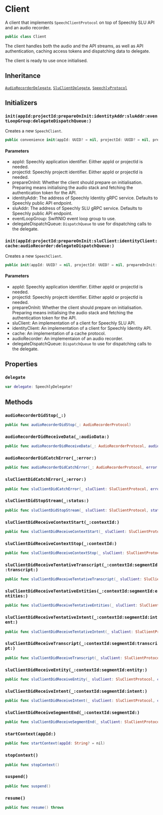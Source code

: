 # Client

A client that implements `SpeechClientProtocol` on top of Speechly SLU API and an audio recorder.

``` swift
public class Client
```

The client handles both the audio and the API streams, as well as API authentication,
caching access tokens and dispatching data to delegate.

The client is ready to use once initialised.

## Inheritance

[`AudioRecorderDelegate`](AudioRecorderDelegate), [`SluClientDelegate`](SluClientDelegate), [`SpeechlyProtocol`](SpeechlyProtocol.md)

## Initializers

### `init(appId:projectId:prepareOnInit:identityAddr:sluAddr:eventLoopGroup:delegateDispatchQueue:)`

Creates a new `SpeechClient`.

``` swift
public convenience init(appId: UUID? = nil, projectId: UUID? = nil, prepareOnInit: Bool = true, identityAddr: String = "grpc+tls://api.speechly.com", sluAddr: String = "grpc+tls://api.speechly.com", eventLoopGroup: EventLoopGroup = PlatformSupport.makeEventLoopGroup(loopCount: 1), delegateDispatchQueue: DispatchQueue = DispatchQueue(label: "com.speechly.Client.delegateQueue")) throws
```

#### Parameters

  - appId: Speechly application identifier. Eiither appId or projectId is needed.
  - projectId: Speechly projectt identifier. Eiither appId or projectId is needed.
  - prepareOnInit: Whether the client should prepare on initialisation. Preparing means initialising the audio stack and fetching the authentication token for the API.
  - identityAddr: The address of Speechly Identity gRPC service. Defaults to Speechly public API endpoint.
  - sluAddr: The address of Speechly SLU gRPC service. Defaults to Speechly public API endpoint.
  - eventLoopGroup: SwiftNIO event loop group to use.
  - delegateDispatchQueue: `DispatchQueue` to use for dispatching calls to the delegate.

### `init(appId:projectId:prepareOnInit:sluClient:identityClient:cache:audioRecorder:delegateDispatchQueue:)`

Creates a new `SpeechClient`.

``` swift
public init(appId: UUID? = nil, projectId: UUID? = nil, prepareOnInit: Bool, sluClient: SluClientProtocol, identityClient: IdentityClientProtocol, cache: CacheProtocol, audioRecorder: AudioRecorderProtocol, delegateDispatchQueue: DispatchQueue) throws
```

#### Parameters

  - appId: Speechly application identifier. Eiither appId or projectId is needed.
  - projectId: Speechly projectt identifier. Eiither appId or projectId is needed.
  - prepareOnInit: Whether the client should prepare on initialisation. Preparing means initialising the audio stack and fetching the authentication token for the API.
  - sluClient: An implementation of a client for Speechly SLU API.
  - identityClient: An implementation of a client for Speechly Identity API.
  - cache: An implementation of a cache protocol.
  - audioRecorder: An implementaion of an audio recorder.
  - delegateDispatchQueue: `DispatchQueue` to use for dispatching calls to the delegate.

## Properties

### `delegate`

``` swift
var delegate: SpeechlyDelegate?
```

## Methods

### `audioRecorderDidStop(_:)`

``` swift
public func audioRecorderDidStop(_: AudioRecorderProtocol)
```

### `audioRecorderDidReceiveData(_:audioData:)`

``` swift
public func audioRecorderDidReceiveData(_: AudioRecorderProtocol, audioData: Data)
```

### `audioRecorderDidCatchError(_:error:)`

``` swift
public func audioRecorderDidCatchError(_: AudioRecorderProtocol, error: Error)
```

### `sluClientDidCatchError(_:error:)`

``` swift
public func sluClientDidCatchError(_ sluClient: SluClientProtocol, error: Error)
```

### `sluClientDidStopStream(_:status:)`

``` swift
public func sluClientDidStopStream(_ sluClient: SluClientProtocol, status: GRPCStatus)
```

### `sluClientDidReceiveContextStart(_:contextId:)`

``` swift
public func sluClientDidReceiveContextStart(_ sluClient: SluClientProtocol, contextId: String)
```

### `sluClientDidReceiveContextStop(_:contextId:)`

``` swift
public func sluClientDidReceiveContextStop(_ sluClient: SluClientProtocol, contextId: String)
```

### `sluClientDidReceiveTentativeTranscript(_:contextId:segmentId:transcript:)`

``` swift
public func sluClientDidReceiveTentativeTranscript(_ sluClient: SluClientProtocol, contextId: String, segmentId: Int, transcript: SluClientDelegate.TentativeTranscript)
```

### `sluClientDidReceiveTentativeEntities(_:contextId:segmentId:entities:)`

``` swift
public func sluClientDidReceiveTentativeEntities(_ sluClient: SluClientProtocol, contextId: String, segmentId: Int, entities: SluClientDelegate.TentativeEntities)
```

### `sluClientDidReceiveTentativeIntent(_:contextId:segmentId:intent:)`

``` swift
public func sluClientDidReceiveTentativeIntent(_ sluClient: SluClientProtocol, contextId: String, segmentId: Int, intent: SluClientDelegate.TentativeIntent)
```

### `sluClientDidReceiveTranscript(_:contextId:segmentId:transcript:)`

``` swift
public func sluClientDidReceiveTranscript(_ sluClient: SluClientProtocol, contextId: String, segmentId: Int, transcript: SluClientDelegate.Transcript)
```

### `sluClientDidReceiveEntity(_:contextId:segmentId:entity:)`

``` swift
public func sluClientDidReceiveEntity(_ sluClient: SluClientProtocol, contextId: String, segmentId: Int, entity: SluClientDelegate.Entity)
```

### `sluClientDidReceiveIntent(_:contextId:segmentId:intent:)`

``` swift
public func sluClientDidReceiveIntent(_ sluClient: SluClientProtocol, contextId: String, segmentId: Int, intent: SluClientDelegate.Intent)
```

### `sluClientDidReceiveSegmentEnd(_:contextId:segmentId:)`

``` swift
public func sluClientDidReceiveSegmentEnd(_ sluClient: SluClientProtocol, contextId: String, segmentId: Int)
```

### `startContext(appId:)`

``` swift
public func startContext(appId: String? = nil)
```

### `stopContext()`

``` swift
public func stopContext()
```

### `suspend()`

``` swift
public func suspend()
```

### `resume()`

``` swift
public func resume() throws
```
